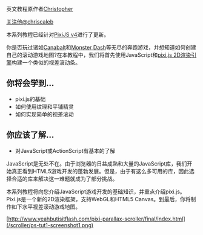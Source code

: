 英文教程原作者[Christopher](http://www.yeahbutisitflash.com/?author=1)

[关注他@chriscaleb](https://twitter.com/intent/follow?screen_name=chriscaleb)

本系列教程已经针对[PixiJS v4](http://www.pixijs.com/)进行了更新。

你是否玩过诸如[Canabalt](http://www.adamatomic.com/canabalt/)和[Monster Dash](https://chrome.google.com/webstore/detail/monster-dash/cknghehebaconkajgiobncfleofebcog?hl=en)等无尽的奔跑游戏，并想知道如何创建自己的滚动游戏地图?在本教程中，我们将首先使用JavaScript和[pixi.js 2D渲染引擎](http://www.pixijs.com/)构建一个类似的视差滚动条。

## 你将会学到...

- pixi.js的基础
- 如何使用纹理和平铺精灵
- 如何实现简单的视差滚动

## 你应该了解...

- 对JavaScript或ActionScript有基本的了解

JavaScript是无处不在。由于浏览器的日益成熟和大量的JavaScript库，我们开始真正看到HTML5游戏开发的蓬勃发展。但是，由于有这么多可用的库，因此选择合适的库来解决这一难题就成为了部分挑战。

本系列教程将向您介绍JavaScript游戏开发的基础知识，并重点介绍pixi.js。Pixi.js是一个新的2D渲染框架，支持WebGL和HTML5 Canvas。到最后，你将制作如下水平视差滚动游戏地图。

[http://www.yeahbutisitflash.com/pixi-parallax-scroller/final/index.html](/scroller/ps-tut1-screenshot1.png)